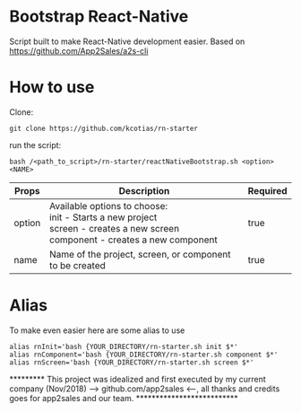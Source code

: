# Bootstrap React-Native

Script built to make React-Native development easier. Based on https://github.com/App2Sales/a2s-cli

# How to use

Clone: 

```Shell
git clone https://github.com/kcotias/rn-starter
``` 

run the script: 

```Shell
bash /<path_to_script>/rn-starter/reactNativeBootstrap.sh <option> <NAME>
``` 

|Props|Description|Required|
|---------|---------|---------|
|option|Available options to choose: <br/> init - Starts a new project <br/> screen - creates a new screen  <br/> component - creates a new component | true| 
|name| Name of the project, screen, or component to be created | true|

# Alias

To make even easier here are some alias to use

```Shell
alias rnInit='bash {YOUR_DIRECTORY/rn-starter.sh init $*'
alias rnComponent='bash {YOUR_DIRECTORY/rn-starter.sh component $*'
alias rnScreen='bash {YOUR_DIRECTORY/rn-starter.sh screen $*'
```

********* This project was idealized and first executed by my current company (Nov/2018) --> github.com/app2sales <--, all thanks and credits goes for app2sales and our team. **************************
